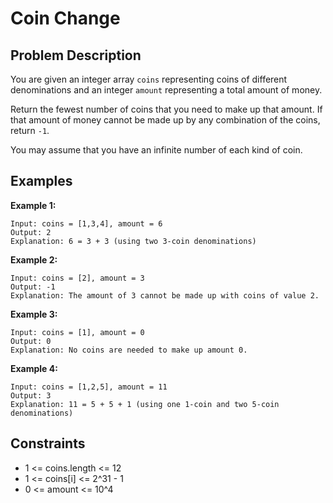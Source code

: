 # Coin Change

## Problem Description

You are given an integer array `coins` representing coins of different denominations and an integer `amount` representing a total amount of money.

Return the fewest number of coins that you need to make up that amount. If that amount of money cannot be made up by any combination of the coins, return `-1`.

You may assume that you have an infinite number of each kind of coin.

## Examples

**Example 1:**
```
Input: coins = [1,3,4], amount = 6
Output: 2
Explanation: 6 = 3 + 3 (using two 3-coin denominations)
```

**Example 2:**
```
Input: coins = [2], amount = 3
Output: -1
Explanation: The amount of 3 cannot be made up with coins of value 2.
```

**Example 3:**
```
Input: coins = [1], amount = 0
Output: 0
Explanation: No coins are needed to make up amount 0.
```

**Example 4:**
```
Input: coins = [1,2,5], amount = 11
Output: 3
Explanation: 11 = 5 + 5 + 1 (using one 1-coin and two 5-coin denominations)
```

## Constraints

- 1 <= coins.length <= 12
- 1 <= coins[i] <= 2^31 - 1
- 0 <= amount <= 10^4
